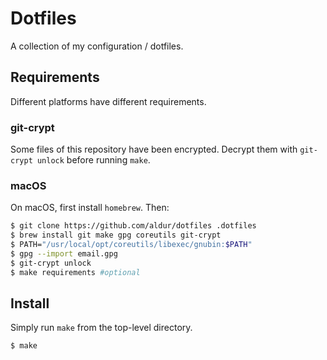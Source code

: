# Dotfiles

A collection of my configuration / dotfiles.

## Requirements

Different platforms have different requirements.

### git-crypt

Some files of this repository have been encrypted.
Decrypt them with `git-crypt unlock` before running `make`.

### macOS

On macOS, first install `homebrew`. Then:

```bash
$ git clone https://github.com/aldur/dotfiles .dotfiles
$ brew install git make gpg coreutils git-crypt
$ PATH="/usr/local/opt/coreutils/libexec/gnubin:$PATH"
$ gpg --import email.gpg
$ git-crypt unlock
$ make requirements #optional
```

## Install

Simply run `make` from the top-level directory.

```bash
$ make
```
